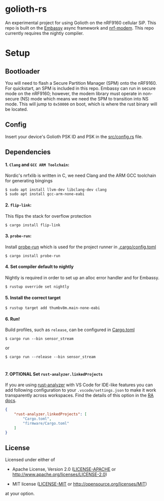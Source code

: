# golioth-rs

An experimental project for using Golioth on the nRF9160 cellular SiP.  This repo is built on the [Embassy]
async framework and [nrf-modem].  This repo currently requires the nightly compiler.

# Setup

## Bootloader

You will need to flash a Secure Partition Manager (SPM) onto the nRF9160.  For quickstart, an SPM is included in this repo. Embassy can run in secure 
mode on the nRF9160; however, the modem library must operate in non-secure (NS) mode which means we need the SPM to transition into NS mode.  This will jump to `0x50000` on boot, which is where the rust binary will be located.

## Config

Insert your device's Golioth PSK ID and PSK in the [src/config.rs] file.

## Dependencies

#### 1. `Clang` and `GCC ARM Toolchain`:
Nordic's nrfxlib is written in C, we need Clang and the ARM GCC toolchain for generating bingings
```console
$ sudo apt install llvm-dev libclang-dev clang
$ sudo apt install gcc-arm-none-eabi
```

#### 2. `flip-link`:
This flips the stack for overflow protection
```console
$ cargo install flip-link
```

#### 3. `probe-run`:

Install [probe-run] which is used for the project runner in [.cargo/config.toml]

```console
$ cargo install probe-run
```

#### 4. Set compiler default to nightly
Nightly is required in order to set up an alloc error handler and for Embassy.

```console
$ rustup override set nightly
```

#### 5. Install the correct target

```console
$ rustup target add thumbv8m.main-none-eabi 
```

#### 6. Run!
Build profiles, such as `release`, can be configured in [Cargo.toml]
```console
$ cargo run --bin sensor_stream
```

or

```console
$ cargo run --release --bin sensor_stream
```
#

#### 7. OPTIONAL Set `rust-analyzer.linkedProjects`

If you are using [rust-analyzer] with VS Code for IDE-like features you can add following configuration to your `.vscode/settings.json` to make it work transparently across workspaces. Find the details of this option in the [RA docs].

```json
{
    "rust-analyzer.linkedProjects": [
        "Cargo.toml",
        "firmware/Cargo.toml"
    ]
} 
```
[Embassy]: https://github.com/embassy-rs/embassy
[nrf-modem]: https://docs.rs/nrf-modem/0.2.0/nrf_modem/
[probe-run]: https://crates.io/crates/probe-run
[RA docs]: https://rust-analyzer.github.io/manual.html#configuration
[rust-analyzer]: https://rust-analyzer.github.io/

[src/config.rs]: src/config.rs
[.cargo/config.toml]: .cargo/config.toml
[Cargo.toml]: Cargo.toml

## License

Licensed under either of

- Apache License, Version 2.0 ([LICENSE-APACHE](LICENSE-APACHE) or
  http://www.apache.org/licenses/LICENSE-2.0)

- MIT license ([LICENSE-MIT](LICENSE-MIT) or http://opensource.org/licenses/MIT)

at your option.
